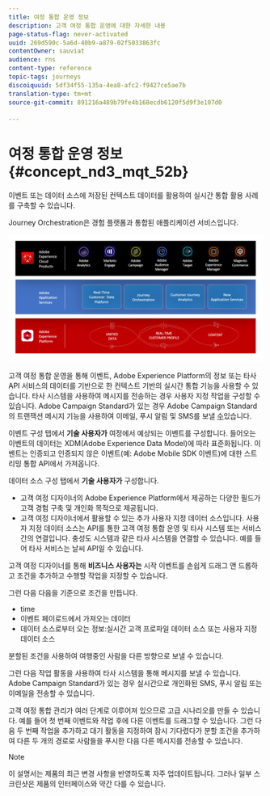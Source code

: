 ```yaml
---
title: 여정 통합 운영 정보
description: 고객 여정 통합 운영에 대한 자세한 내용
page-status-flag: never-activated
uuid: 269d590c-5a6d-40b9-a879-02f5033863fc
contentOwner: sauviat
audience: rns
content-type: reference
topic-tags: journeys
discoiquuid: 5df34f55-135a-4ea8-afc2-f9427ce5ae7b
translation-type: tm+mt
source-git-commit: 891216a489b79fe4b168ecdb6120f5d9f3e107d0

---
```



# 여정 통합 운영 정보{#concept_nd3_mqt_52b}

이벤트 또는 데이터 소스에 저장된 컨텍스트 데이터를 활용하여 실시간 통합 활용 사례를 구축할 수 있습니다.

Journey Orchestration은 경험 플랫폼과 통합된 애플리케이션 서비스입니다.

![](../assets/journeydiagram.png)

고객 여정 통합 운영을 통해 이벤트, Adobe Experience Platform의 정보 또는 타사 API 서비스의 데이터를 기반으로 한 컨텍스트 기반의 실시간 통합 기능을 사용할 수 있습니다. 타사 시스템을 사용하여 메시지를 전송하는 경우 사용자 지정 작업을 구성할 수 있습니다. Adobe Campaign Standard가 있는 경우 Adobe Campaign Standard의 트랜잭션 메시지 기능을 사용하여 이메일, 푸시 알림 및 SMS를 보낼 [수](https://docs.adobe.com/content/help/en/campaign-standard/using/communication-channels/transactional-messaging/about-transactional-messaging.html)있습니다.

이벤트 구성 탭에서 **기술 사용자가** 여정에서 예상되는 이벤트를 구성합니다. 들어오는 이벤트의 데이터는 XDM(Adobe Experience Data Model)에 따라 표준화됩니다. 이벤트는 인증되고 인증되지 않은 이벤트(예: Adobe Mobile SDK 이벤트)에 대한 스트리밍 통합 API에서 가져옵니다.

데이터 소스 구성 탭에서 **기술 사용자가** 구성합니다.

* 고객 여정 디자이너의 Adobe Experience Platform에서 제공하는 다양한 필드가 고객 경험 구축 및 개인화 목적으로 제공됩니다.
* 고객 여정 디자이너에서 활용할 수 있는 추가 사용자 지정 데이터 소스입니다. 사용자 지정 데이터 소스는 API를 통한 고객 여정 통합 운영 및 타사 시스템 또는 서비스 간의 연결입니다. 충성도 시스템과 같은 타사 시스템을 연결할 수 있습니다. 예를 들어 타사 서비스는 날씨 API일 수 있습니다.

고객 여정 디자이너를 통해 **비즈니스 사용자는** 시작 이벤트를 손쉽게 드래그 앤 드롭하고 조건을 추가하고 수행할 작업을 지정할 수 있습니다.

그런 다음 다음을 기준으로 조건을 만듭니다.

* time
* 이벤트 페이로드에서 가져오는 데이터
* 데이터 소스로부터 오는 정보:실시간 고객 프로파일 데이터 소스 또는 사용자 지정 데이터 소스

분할된 조건을 사용하여 여행중인 사람을 다른 방향으로 보낼 수 있습니다.

그런 다음 작업 활동을 사용하여 타사 시스템을 통해 메시지를 보낼 수 있습니다. Adobe Campaign Standard가 있는 경우 실시간으로 개인화된 SMS, 푸시 알림 또는 이메일을 전송할 수 있습니다.

고객 여정 통합 관리가 여러 단계로 이루어져 있으므로 고급 시나리오를 만들 수 있습니다. 예를 들어 첫 번째 이벤트와 작업 후에 다른 이벤트를 드래그할 수 있습니다. 그런 다음 두 번째 작업을 추가하고 대기 활동을 지정하여 잠시 기다렸다가 분할 조건을 추가하여 다른 두 개의 경로로 사람들을 푸시한 다음 다른 메시지를 전송할 수 있습니다.

>[!NOTE]
>
>이 설명서는 제품의 최근 변경 사항을 반영하도록 자주 업데이트됩니다. 그러나 일부 스크린샷은 제품의 인터페이스와 약간 다를 수 있습니다.
